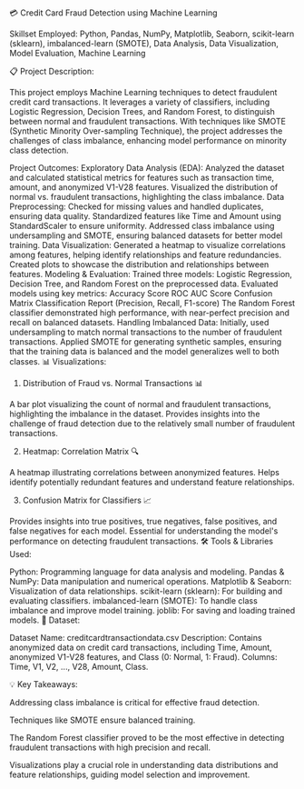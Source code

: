 💳 Credit Card Fraud Detection using Machine Learning

Skillset Employed: Python, Pandas, NumPy, Matplotlib, Seaborn, scikit-learn (sklearn), imbalanced-learn (SMOTE), Data Analysis, Data Visualization, Model Evaluation, Machine Learning

📋 Project Description:

This project employs Machine Learning techniques to detect fraudulent credit card transactions. It leverages a variety of classifiers, including Logistic Regression, Decision Trees, and Random Forest, to distinguish between normal and fraudulent transactions. With techniques like SMOTE (Synthetic Minority Over-sampling Technique), the project addresses the challenges of class imbalance, enhancing model performance on minority class detection.

Project Outcomes:
Exploratory Data Analysis (EDA):
Analyzed the dataset and calculated statistical metrics for features such as transaction time, amount, and anonymized V1-V28 features.
Visualized the distribution of normal vs. fraudulent transactions, highlighting the class imbalance.
Data Preprocessing:
Checked for missing values and handled duplicates, ensuring data quality.
Standardized features like Time and Amount using StandardScaler to ensure uniformity.
Addressed class imbalance using undersampling and SMOTE, ensuring balanced datasets for better model training.
Data Visualization:
Generated a heatmap to visualize correlations among features, helping identify relationships and feature redundancies.
Created plots to showcase the distribution and relationships between features.
Modeling & Evaluation:
Trained three models: Logistic Regression, Decision Tree, and Random Forest on the preprocessed data.
Evaluated models using key metrics:
Accuracy Score
ROC AUC Score
Confusion Matrix
Classification Report (Precision, Recall, F1-score)
The Random Forest classifier demonstrated high performance, with near-perfect precision and recall on balanced datasets.
Handling Imbalanced Data:
Initially, used undersampling to match normal transactions to the number of fraudulent transactions.
Applied SMOTE for generating synthetic samples, ensuring that the training data is balanced and the model generalizes well to both classes.
📊 Visualizations:

1. Distribution of Fraud vs. Normal Transactions 📊

A bar plot visualizing the count of normal and fraudulent transactions, highlighting the imbalance in the dataset.
Provides insights into the challenge of fraud detection due to the relatively small number of fraudulent transactions.

2. Heatmap: Correlation Matrix 🔍

A heatmap illustrating correlations between anonymized features.
Helps identify potentially redundant features and understand feature relationships.

3. Confusion Matrix for Classifiers 📈

Provides insights into true positives, true negatives, false positives, and false negatives for each model.
Essential for understanding the model's performance on detecting fraudulent transactions.
🛠️ Tools & Libraries Used:

Python: Programming language for data analysis and modeling.
Pandas & NumPy: Data manipulation and numerical operations.
Matplotlib & Seaborn: Visualization of data relationships.
scikit-learn (sklearn): For building and evaluating classifiers.
imbalanced-learn (SMOTE): To handle class imbalance and improve model training.
joblib: For saving and loading trained models.
📁 Dataset:

Dataset Name: creditcardtransactiondata.csv
Description: Contains anonymized data on credit card transactions, including Time, Amount, anonymized V1-V28 features, and Class (0: Normal, 1: Fraud).
Columns: Time, V1, V2, ..., V28, Amount, Class.

💡 Key Takeaways:

Addressing class imbalance is critical for effective fraud detection. 

Techniques like SMOTE ensure balanced training.

The Random Forest classifier proved to be the most effective in detecting fraudulent transactions with high precision and recall.

Visualizations play a crucial role in understanding data distributions and feature relationships, guiding model selection and improvement.
